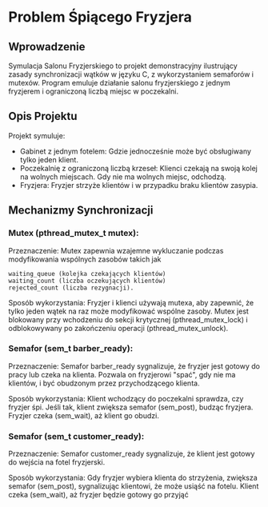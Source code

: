# Problem Śpiącego Fryzjera
## Wprowadzenie
Symulacja Salonu Fryzjerskiego to projekt demonstracyjny ilustrujący zasady synchronizacji wątków w języku C, z wykorzystaniem semaforów i mutexów. Program emuluje działanie salonu fryzjerskiego z jednym fryzjerem i ograniczoną liczbą miejsc w poczekalni.

## Opis Projektu
Projekt symuluje:

- Gabinet z jednym fotelem: Gdzie jednocześnie może być obsługiwany tylko jeden klient.
- Poczekalnię z ograniczoną liczbą krzeseł: Klienci czekają na swoją kolej na wolnych miejscach. Gdy nie ma wolnych miejsc, odchodzą.
- Fryzjera: Fryzjer strzyże klientów i w przypadku braku klientów zasypia.

## Mechanizmy Synchronizacji
### Mutex (pthread_mutex_t mutex):

Przeznaczenie: Mutex zapewnia wzajemne wykluczanie podczas modyfikowania wspólnych zasobów takich jak
```
waiting_queue (kolejka czekających klientów)
waiting_count (liczba oczekujących klientów) 
rejected_count (liczba rezygnacji).
```
Sposób wykorzystania: Fryzjer i klienci używają mutexa, aby zapewnić, że tylko jeden wątek na raz może modyfikować wspólne zasoby. Mutex jest blokowany przy wchodzeniu do sekcji krytycznej (pthread_mutex_lock) i odblokowywany po zakończeniu operacji (pthread_mutex_unlock).

### Semafor (sem_t barber_ready):

Przeznaczenie: Semafor barber_ready sygnalizuje, że fryzjer jest gotowy do pracy lub czeka na klienta. Pozwala on fryzjerowi "spać", gdy nie ma klientów, i być obudzonym przez przychodzącego klienta.

Sposób wykorzystania: Klient wchodzący do poczekalni sprawdza, czy fryzjer śpi. Jeśli tak, klient zwiększa semafor (sem_post), budząc fryzjera. Fryzjer czeka (sem_wait), aż klient go obudzi.

### Semafor (sem_t customer_ready):

Przeznaczenie: Semafor customer_ready sygnalizuje, że klient jest gotowy do wejścia na fotel fryzjerski.

Sposób wykorzystania: Gdy fryzjer wybiera klienta do strzyżenia, zwiększa semafor (sem_post), sygnalizując klientowi, że może usiąść na fotelu. Klient czeka (sem_wait), aż fryzjer będzie gotowy go przyjąć